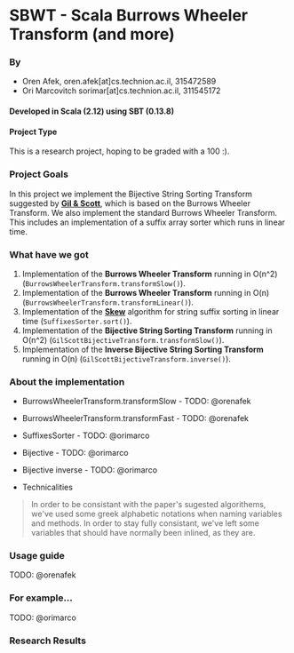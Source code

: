 # SBWT - Scala Burrows Wheeler Transform (and more)

### By
* Oren Afek, oren.afek[at]cs.technion.ac.il, 315472589
* Ori Marcovitch sorimar[at]cs.technion.ac.il, 311545172

#### Developed in Scala (2.12) using SBT (0.13.8)

#### Project Type
This is a research project, hoping to be graded with a 100 :).

### Project Goals
In this project we implement the Bijective String Sorting Transform suggested by [**Gil & Scott**]( http://bijective.dogma.net/00yyy.pdf), which is based on the Burrows Wheeler Transform.
We also implement the standard Burrows Wheeler Transform.
This includes an implementation of a suffix array sorter which runs in linear time.


### What have we got
1. Implementation of the **Burrows Wheeler Transform** running in O(n^2) (`BurrowsWheelerTransform.transformSlow()`).
2. Implementation of the **Burrows Wheeler Transform** running in O(n) (`BurrowsWheelerTransform.transformLinear()`).
3. Implementation of the [**Skew**](http://www.cs.cmu.edu/~ckingsf/bioinfo-lectures/suffixarrays.pdf) algorithm for string suffix sorting in linear time (`SuffixesSorter.sort()`).
4. Implementation of the **Bijective String Sorting Transform** running in O(n^2) (`GilScottBijectiveTransform.transformSlow()`).
4. Implementation of the **Inverse Bijective String Sorting Transform** running in O(n) (`GilScottBijectiveTransform.inverse()`).


### About the implementation
* BurrowsWheelerTransform.transformSlow - TODO: @orenafek

* BurrowsWheelerTransform.transformFast - TODO: @orenafek

* SuffixesSorter - TODO: @orimarco

* Bijective - TODO: @orimarco
* Bijective inverse - TODO: @orimarco
* Technicalities
> In order to be consistant with the paper's sugested algorithems, we've used some greek alphabetic notations when naming variables and methods. In order to stay fully consistant, we've left some variables that should have normally been inlined, as they are.

### Usage guide
  TODO: @orenafek
### For example...
  TODO: @orimarco
### Research Results

